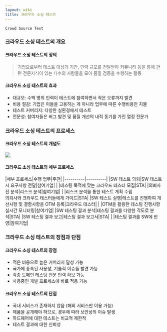 ```yaml
---
layout: wiki
title: 크라우드 소싱 테스트
---
```


`Crowd Source Test`

### 크라우드 소싱 테스트의 개요
#### 크라우드 소싱 테스트의 정의
> 기업으로부터 테스트 대상과 기간, 인력 규모를 전달받아 커뮤니티 등을 통해 관련 전문지식이 있는 다수의 사람들을 모아 품질 검증을 수행하는 활동

#### 크라우드 소싱 테스트의 효과
* 대규모: 수백 명의 인력이 테스트에 참여하면서 작은 오류까지 발견
* 비용 절감: 기업은 이들을 고용하는 게 아니라 업무에 따른 수행비용만 지불
* 테스트 커버리지: 다양한 실환경에서 테스트
* 전문성: 참여자들은 버그 발견 및 품질 개선의 내적 동기를 가진 열정 전문가

### 크라우드 소싱 테스트의 프로세스
#### 크라우드 소싱 테스트의 개념도
![](http://image.sten.or.kr/web/event/crowd_testing/crowd_testing_3_3.jpg)

#### 크라우드 소싱 테스트의 세부 프로세스

|세부 프로세스|수행 업무|주관|
|----------|----------|
|SW 테스트 의뢰|SW 테스트 시 요구사항 전달|참여기업|
| |테스팅 목적에 맞는 크라우드 테스터 모집|STA|
|의뢰사진 분석|리스크 분석|참여기업|
| |리스크 분석을 통한 테스트 계획 수립<br>의뢰사와 크라우드 테스터들에게 가이드|STA|
|SW 테스트 실행|테스트를 진행하여 개선사항 및 결함사항을 OTM 등록|크라우드 테스터|
| |OTM을 활용한 테스팅 진행사항 실시간 모니터링|참여기업|
|SW 테스팅 결과 분석|테스팅 결과를 다양한 각도로 분석|STA|
|SW 테스팅 결과 보고|테스팅 결과 보고서|STA|
| |테스팅 결과를 SW에 반영|참여기업|

### 크라우드 소싱 테스트의 장점과 단점
#### 크라우드 소싱 테스트의 장점
* 적은 비용으로 높은 커버리지 달성 가능
* 국가에 종속된 사용성, 기술적 이슈들 발견 가능
* 각종 도메인 테스팅 전문 인력 확보 가능
* 사용중인 개발 프로세스에 바로 적용 가능

#### 크라우드 소싱 테스트의 단점
* 국내 서비스가 존재하지 않음 (해외 서비스만 이용 가능)
* 제품을 공개해야 하므로, 경우에 따라 보안상의 이슈 발생
* 하드웨어에 대한 테스트는 비교적 제한적
* 테스트 결과에 대한 신뢰성
